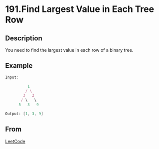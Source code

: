 # 191.Find Largest Value in Each Tree Row

## Description

You need to find the largest value in each row of a binary tree.

## Example

```js
Input:

          1
         / \
        3   2
       / \   \  
      5   3   9

Output: [1, 3, 9]
```

## From

[LeetCode](https://leetcode.com/problems/find-largest-value-in-each-tree-row)
